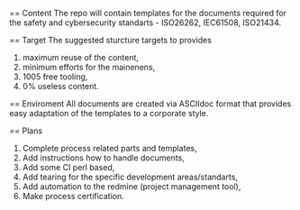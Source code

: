 == Content
The repo will contain templates for the documents required for the safety and cybersecurity standarts - ISO26262, IEC61508, ISO21434.

== Target
The suggested sturcture targets to provides 
1. maximum reuse of the content,
2. minimum efforts for the mainenens,
3. 1005 free tooling,
4. 0% useless content.

== Enviroment
All documents are created via ASCIIdoc format that provides easy adaptation of the templates to a corporate style.

== Plans
1. Complete process related parts and templates,
3. Add instructions how to handle documents,
4. Add some CI perl based,
5. Add tearing for the specific development areas/standarts,
6. Add automation to the redmine (project management tool),
7. Make process certification.


